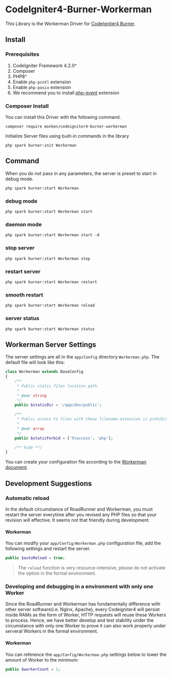 # CodeIgniter4-Burner-Workerman

This Library is the Workerman Driver for [CodeIgniter4 Burner](https://github.com/monkenWu/CodeIgniter4-Burner).

## Install

### Prerequisites
1. CodeIgniter Framework 4.2.0^
2. Composer
3. PHP8^
7. Enable `php-pcntl` extension
8. Enable `php-posix` extension
9. We recommend you to install [php-event](https://www.php.net/manual/en/book.event.php) extension

### Composer Install

You can install this Driver with the following command.

```
composer require monken/codeigniter4-burner-workerman
```

Initialize Server files using built-in commands in the library

```
php spark burner:init Workerman
```

## Command

When you do not pass in any parameters, the server is preset to start in debug mode.

```
php spark burner:start Workerman
```

### debug mode

```
php spark burner:start Workerman start
```

### daemon mode

```
php spark burner:start Workerman start -d
```

### stop server

```
php spark burner:start Workerman stop
```

### restart server

```
php spark burner:start Workerman restart
```

### smooth restart

```
php spark burner:start Workerman reload
```

### server status

```
php spark burner:start Workerman status
```

## Workerman Server Settings

The server settings are all in the `app/Config` directory `Workerman.php`. The default file will look like this:

```php
class Workerman extends BaseConfig
{
    /**
     * Public static files location path.
     *
     * @var string
     */
    public $staticDir = '/app/dev/public';

    /**
     * Public access to files with these filename-extension is prohibited.
     *
     * @var array
     */
    public $staticForbid = ['htaccess', 'php'];

    /** hide **/
}
```

You can create your configuration file according to the [Workerman document](https://github.com/walkor/workerman-manual/tree/master/english).

## Development Suggestions

### Automatic reload

In the default circumstance of RoadRunner and Workerman, you must restart the server everytime after you revised any PHP files so that your revision will effective.
It seems not that friendly during development.

#### Workerman 

You can modify your `app/Config/Workerman.php` configuration file, add the following settings and restart the server.

```php
public $autoReload = true;
```

> The `reload` function is very resource-intensive, please do not activate the option in the formal environment.

### Developing and debugging in a environment with only one Worker

Since the RoadRunner and Workerman has fundamentally difference with other server software(i.e. Nginx, Apache), every Codeigniter4 will persist inside RAMs as the form of Worker, HTTP requests will reuse these Workers to process. Hence, we have better develop and test stability under the circumstance with only one Worker to prove it can also work properly under serveral Workers in the formal environment.

#### Workerman

You can reference the `app/Config/Workerman.php` settings below to lower the amount of Worker to the minimum:

```php
public $workerCount = 1;
```
